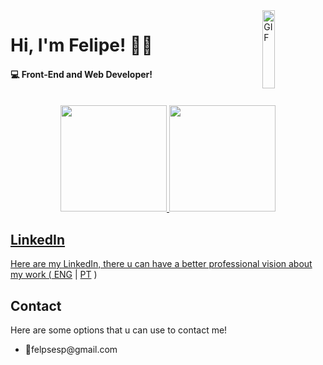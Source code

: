 <!--Header with the gif link and title/subtitle-->
<img src="https://media.giphy.com/media/dWesBcTLavkZuG35MI/giphy.gif" width="20%" height="125" align="right" alt="GIF" />
<h1>Hi, I'm Felipe! 🤝🏻</h1>
<h4> 💻 Front-End and Web Developer!</h4>
<br>
<!--GitHub Stats-->
<div align="center">
 	<a href="https://github.com/FelipEspessoto">
 	<img height="170em" src="https://github-readme-stats.vercel.app/api?username=felipespessoto&show_icons=true&theme=dark&include_all_commits=true&count_private=true"/>
 	<img height="170em" src="https://github-readme-stats.vercel.app/api/top-langs/?username=felipespessoto&layout=compact&langs_count=7&theme=dark"/>
</div>
<h2>LinkedIn</h2>
    Here are my LinkedIn, there u can have a better professional vision about my work (<a href="https://www.linkedin.com/in/felipespessoto/?locale=en_US"> ENG</a> | <a href="https://www.linkedin.com/in/felipespessoto/">PT</a> )
<h2>Contact</h2>
    Here are some options that u can use to contact me!
    <ul>
        <li>📩felpsesp@gmail.com</li>

